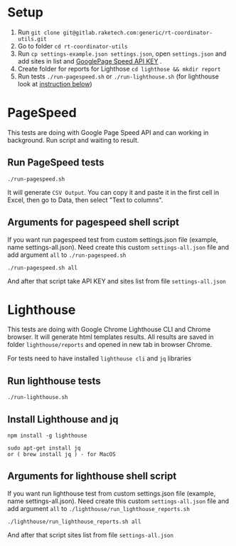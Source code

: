 # Setup

1. Run `git clone git@gitlab.raketech.com:generic/rt-coordinator-utils.git`
2. Go to folder `cd rt-coordinator-utils`
3. Run `cp settings-example.json settings.json`, open `settings.json` and add sites in list and [GooglePage Speed API KEY](https://developers.google.com/speed/docs/insights/v5/get-started) .
4. Create folder for reports for Lighthose `cd lighthose && mkdir report`
5. Run tests `./run-pagespeed.sh` or `./run-lighthouse.sh` (for lighthouse look at [instruction below](#install-lighthouse-and-jq))

# PageSpeed
This tests are doing with Google Page Speed API and can working in background. Run script and waiting to result.

## Run PageSpeed tests

```
./run-pagespeed.sh
```

It will generate `CSV Output`. You can copy it and paste it in the first cell in Excel, then go to Data, then select "Text to columns".

## Arguments for pagespeed shell script
If you want run pagespeed test from custom settings.json file (example, name settings-all.json). Need create this custom `settings-all.json` file and add argument `all` to `./run-pagespeed.sh`
```
./run-pagespeed.sh all
```

And after that script take API KEY and sites list from file `settings-all.json`



# Lighthouse
This tests are doing with Google Chrome Lighthouse CLI and Chrome browser. It will generate html templates results. All results are saved in folder `lighthouse/reports` and opened in new tab in browser Chrome.

For tests need to have installed `lighthouse cli` and `jq` libraries

## Run lighthouse tests

```
./run-lighthouse.sh
```

## Install Lighthouse and jq

```
npm install -g lighthouse

sudo apt-get install jq
or ( brew install jq ) - for MacOS
```


## Arguments for lighthouse shell script

If you want run lighthouse test from custom settings.json file (example, name settings-all.json). Need create this custom `settings-all.json` file and add argument `all` to `./lighthouse/run_lighthouse_reports.sh`
```
./lighthouse/run_lighthouse_reports.sh all
```

And after that script sites list from file `settings-all.json`
